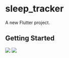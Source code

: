 # sleep_tracker

A new Flutter project.

## Getting Started

<p float="left">
  <img src="https://user-images.githubusercontent.com/32751228/80282824-38ccc780-871c-11ea-91e2-51ac1a04a868.png">
  <img src="https://user-images.githubusercontent.com/32751228/80282844-54d06900-871c-11ea-8b97-c674b26662f5.png">
  </p>
